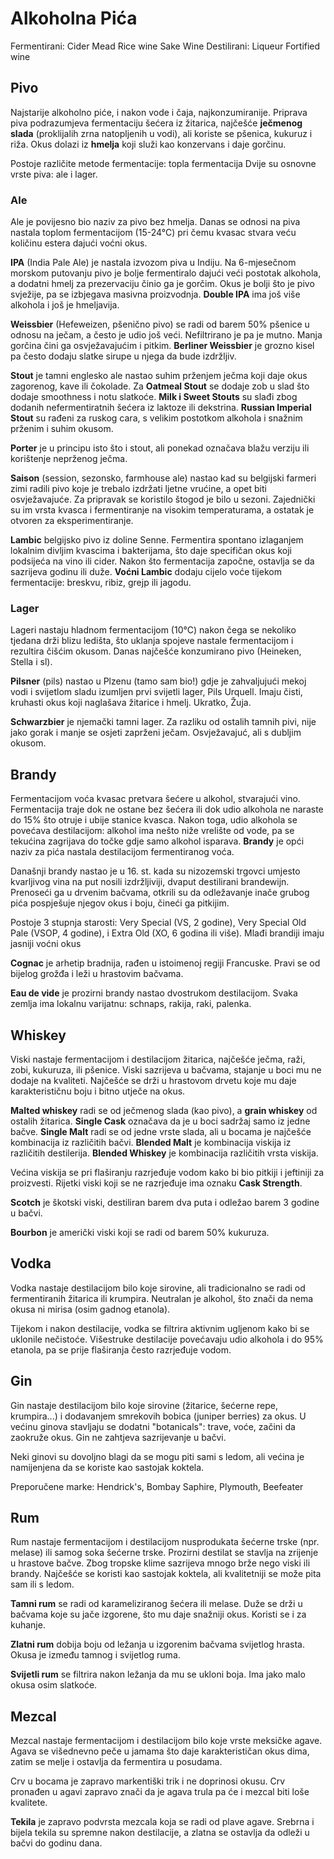 # Alkoholna Pića

Fermentirani: Cider Mead Rice wine Sake Wine
Destilirani: Liqueur
Fortified wine

## Pivo

Najstarije alkoholno piće, i nakon vode i čaja, najkonzumiranije. Priprava piva podrazumjeva fermentaciju šećera iz žitarica, najčešće **ječmenog slada** (proklijalih zrna natopljenih u vodi), ali koriste se pšenica, kukuruz i riža. Okus dolazi iz **hmelja** koji služi kao konzervans i daje gorčinu.

Postoje različite metode fermentacije: topla fermentacija
Dvije su osnovne vrste piva: ale i lager.

### Ale

Ale je povijesno bio naziv za pivo bez hmelja. Danas se odnosi na piva nastala toplom fermentacijom (15-24°C) pri čemu kvasac stvara veću količinu estera dajući voćni okus.

**IPA** (India Pale Ale) je nastala izvozom piva u Indiju. Na 6-mjesečnom morskom putovanju pivo je bolje fermentiralo dajući veći postotak alkohola, a dodatni hmelj za prezervaciju činio ga je gorčim. Okus je bolji što je pivo svježije, pa se izbjegava masivna proizvodnja. **Double IPA** ima još više alkohola i još je hmeljavija.

**Weissbier** (Hefeweizen, pšenično pivo) se radi od barem 50% pšenice u odnosu na ječam, a često je udio još veći. Nefiltrirano je pa je mutno. Manja gorčina čini ga osvježavajućim i pitkim. **Berliner Weissbier** je grozno kisel pa često dodaju slatke sirupe u njega da bude izdržljiv.

**Stout** je tamni englesko ale nastao suhim prženjem ječma koji daje okus zagorenog, kave ili čokolade. Za **Oatmeal Stout** se dodaje zob u slad što dodaje smoothness i notu slatkoće. **Milk i Sweet Stouts** su slađi zbog dodanih nefermentiratnih šećera iz laktoze ili dekstrina. **Russian Imperial Stout** su rađeni za ruskog cara, s velikim postotkom alkohola i snažnim prženim i suhim okusom.

**Porter** je u principu isto što i stout, ali ponekad označava blažu verziju ili korištenje neprženog ječma.

**Saison** (session, sezonsko, farmhouse ale) nastao kad su belgijski farmeri zimi radili pivo koje je trebalo izdržati ljetne vrućine, a opet biti osvježavajuće. Za pripravak se koristilo štogod je bilo u sezoni. Zajednički su im vrsta kvasca i fermentiranje na visokim temperaturama, a ostatak je otvoren za eksperimentiranje.

**Lambic** belgijsko pivo iz doline Senne. Fermentira spontano izlaganjem lokalnim divljim kvascima i bakterijama, što daje specifičan okus koji podsijeća na vino ili cider. Nakon što fermentacija započne, ostavlja se da sazrijeva godinu ili duže. **Voćni Lambic** dodaju cijelo voće tijekom fermentacije: breskvu, ribiz, grejp ili jagodu.

### Lager

Lageri nastaju hladnom fermentacijom (10°C) nakon čega se nekoliko tjedana drži blizu ledišta, što uklanja spojeve nastale fermentacijom i rezultira čišćim okusom. Danas najčešće konzumirano pivo (Heineken, Stella i sl).

**Pilsner** (pils) nastao u Plzenu (tamo sam bio!) gdje je zahvaljujući mekoj vodi i svijetlom sladu izumljen prvi svijetli lager, Pils Urquell. Imaju čisti, kruhasti okus koji naglašava žitarice i hmelj. Ukratko, Žuja.

**Schwarzbier** je njemački tamni lager. Za razliku od ostalih tamnih pivi, nije jako gorak i manje se osjeti zaprženi ječam. Osvježavajuć, ali s dubljim okusom.

## Brandy

Fermentacijom voća kvasac pretvara šećere u alkohol, stvarajući vino. Fermentacija traje dok ne ostane bez šećera ili dok udio alkohola ne naraste do 15% što otruje i ubije stanice kvasca. Nakon toga, udio alkohola se povećava destilacijom: alkohol ima nešto niže vrelište od vode, pa se tekućina zagrijava do točke gdje samo alkohol isparava. **Brandy** je opći naziv za pića nastala destilacijom fermentiranog voća.

Današnji brandy nastao je u 16. st. kada su nizozemski trgovci umjesto kvarljivog vina na put nosili izdržljiviji, dvaput destilirani brandewijn. Prenoseći ga u drvenim bačvama, otkrili su da odležavanje inače grubog pića pospješuje njegov okus i boju, čineći ga pitkijim.

Postoje 3 stupnja starosti: Very Special (VS, 2 godine), Very Special Old Pale (VSOP, 4 godine), i Extra Old (XO, 6 godina ili više). Mlađi brandiji imaju jasniji voćni okus

**Cognac** je arhetip bradnija, rađen u istoimenoj regiji Francuske. Pravi se od bijelog grožđa i leži u hrastovim bačvama.

**Eau de vide** je prozirni brandy nastao dvostrukom destilacijom. Svaka zemlja ima lokalnu varijatnu: schnaps, rakija, raki, palenka.

## Whiskey

Viski nastaje fermentacijom i destilacijom žitarica, najčešće ječma, raži, zobi, kukuruza, ili pšenice. Viski sazrijeva u bačvama, stajanje u boci mu ne dodaje na kvaliteti. Najčešće se drži u hrastovom drvetu koje mu daje karakterističnu boju i bitno utječe na okus.

**Malted whiskey** radi se od ječmenog slada (kao pivo), a **grain whiskey** od ostalih žitarica. **Single Cask** označava da je u boci sadržaj samo iz jedne bačve. **Single Malt** radi se od jedne vrste slada, ali u bocama je najčešće kombinacija iz različitih bačvi. **Blended Malt** je kombinacija viskija iz različitih destilerija. **Blended Whiskey** je kombinacija različitih vrsta viskija.

Većina viskija se pri flaširanju razrjeđuje vodom kako bi bio pitkiji i jeftiniji za proizvesti. Rijetki viski koji se ne razrjeđuje ima oznaku **Cask Strength**.

**Scotch** je škotski viski, destiliran barem dva puta i odležao barem 3 godine u bačvi.

**Bourbon** je američki viski koji se radi od barem 50% kukuruza.

## Vodka

Vodka nastaje destilacijom bilo koje sirovine, ali tradicionalno se radi od fermentiranih žitarica ili krumpira. Neutralan je alkohol, što znači da nema okusa ni mirisa (osim gadnog etanola).

Tijekom i nakon destilacije, vodka se filtrira aktivnim ugljenom kako bi se uklonile nečistoće. Višestruke destilacije povećavaju udio alkohola i do 95% etanola, pa se prije flaširanja često razrjeđuje vodom.

## Gin

Gin nastaje destilacijom bilo koje sirovine (žitarice, šećerne repe, krumpira...) i dodavanjem smrekovih bobica (juniper berries) za okus. U većinu ginova stavljaju se dodatni "botanicals": trave, voće, začini da zaokruže okus. Gin ne zahtjeva sazrijevanje u bačvi.

Neki ginovi su dovoljno blagi da se mogu piti sami s ledom, ali većina je namijenjena da se koriste kao sastojak koktela.

Preporučene marke: Hendrick's, Bombay Saphire, Plymouth, Beefeater

## Rum

Rum nastaje fermentacijom i destilacijom nusprodukata šećerne trske (npr. melase) ili samog soka šećerne trske. Prozirni destilat se stavlja na zrijenje u hrastove bačve. Zbog tropske klime sazrijeva mnogo brže nego viski ili brandy. Najčešće se koristi kao sastojak koktela, ali kvalitetniji se može pita sam ili s ledom.

**Tamni rum** se radi od karameliziranog šećera ili melase. Duže se drži u bačvama koje su jače izgorene, što mu daje snažniji okus. Koristi se i za kuhanje.

**Zlatni rum** dobija boju od ležanja u izgorenim bačvama svijetlog hrasta. Okusa je između tamnog i svijetlog ruma.

**Svijetli rum** se filtrira nakon ležanja da mu se ukloni boja. Ima jako malo okusa osim slatkoće.

## Mezcal

Mezcal nastaje fermentacijom i destilacijom bilo koje vrste meksičke agave. Agava se višednevno peče u jamama što daje karakterističan okus dima, zatim se melje i ostavlja da fermentira u posudama.

Crv u bocama je zapravo markentiški trik i ne doprinosi okusu. Crv pronađen u agavi zapravo znači da je agava trula pa će i mezcal biti loše kvalitete.

**Tekila** je zapravo podvrsta mezcala koja se radi od plave agave. Srebrna i bijela tekila su spremne nakon destilacije, a zlatna se ostavlja da odleži u bačvi do godinu dana.


